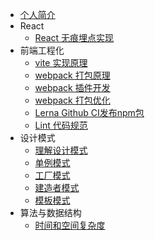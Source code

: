 <!-- docs/_sidebar.md -->

- [个人简介](/ '罗国雄个人博客')
- React
    - [React 无痕埋点实现](react/track.md 'React无痕埋点实现')
- 前端工程化
    - [vite 实现原理](engineering/vite.md 'webpack 实现原理')
    - [webpack 打包原理](engineering/webpack/about.md 'webpack 打包原理')
    - [webpack 插件开发](engineering/webpack/plugin.md 'webpack 插件开发')
    - [webpack 打包优化](engineering/webpack/speed.md 'webpack 打包优化')
    - [Lerna Github CI发布npm包](engineering/lerna.md 'Lerna Github CI发布npm包')
    - [Lint 代码规范](engineering/lint.md '工程化之代码规范')
- 设计模式
  - [理解设计模式](design/concept.md '理解设计模式')
  - [单例模式](design/singleton.md '单例模式')
  - [工厂模式](design/factory.md '工厂模式')
  - [建造者模式](design/builder.md '建造者模式')
  - [模板模式](design/template.md '模板模式')
- 算法与数据结构
  - [时间和空间复杂度](algorithm/about.md '时间和空间复杂度')
